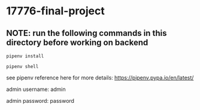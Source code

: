 # 17776-final-project

## NOTE: run the following commands in this directory before working on backend
```
pipenv install

pipenv shell
```


see pipenv reference here for more details:  https://pipenv.pypa.io/en/latest/

admin username: admin

admin password: password

